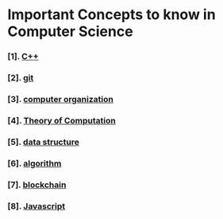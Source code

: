 
# Important Concepts to know in Computer Science


### [1]. [C++](./programming_language/conceptC++.md)

### [2]. [git](./fundamental/Git.md)

### [3]. [computer organization](./fundamental/Computer_Organization.md)

### [4]. [Theory of Computation](./fundamental/TOC.md)
    
### [5]. [data structure](./data_structure/data_structure.md)

### [6]. [algorithm](./algorithm)

### [7]. [blockchain](./blockchain/blockchain-concept.md)

### [8]. [Javascript](./programming_language/JS)

